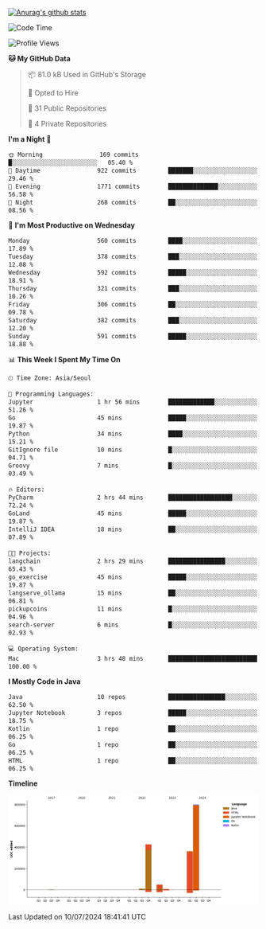 [![Anurag's github stats](https://github-readme-stats.vercel.app/api?username=hajubal)](https://github.com/anuraghazra/github-readme-stats)

<!--START_SECTION:waka-->
![Code Time](http://img.shields.io/badge/Code%20Time-74%20hrs%2017%20mins-blue)

![Profile Views](http://img.shields.io/badge/Profile%20Views-0-blue)

**🐱 My GitHub Data** 

> 📦 81.0 kB Used in GitHub's Storage 
 > 
> 💼 Opted to Hire
 > 
> 📜 31 Public Repositories 
 > 
> 🔑 4 Private Repositories 
 > 
**I'm a Night 🦉** 

```text
🌞 Morning                169 commits         █░░░░░░░░░░░░░░░░░░░░░░░░   05.40 % 
🌆 Daytime                922 commits         ███████░░░░░░░░░░░░░░░░░░   29.46 % 
🌃 Evening                1771 commits        ██████████████░░░░░░░░░░░   56.58 % 
🌙 Night                  268 commits         ██░░░░░░░░░░░░░░░░░░░░░░░   08.56 % 
```
📅 **I'm Most Productive on Wednesday** 

```text
Monday                   560 commits         ████░░░░░░░░░░░░░░░░░░░░░   17.89 % 
Tuesday                  378 commits         ███░░░░░░░░░░░░░░░░░░░░░░   12.08 % 
Wednesday                592 commits         █████░░░░░░░░░░░░░░░░░░░░   18.91 % 
Thursday                 321 commits         ███░░░░░░░░░░░░░░░░░░░░░░   10.26 % 
Friday                   306 commits         ██░░░░░░░░░░░░░░░░░░░░░░░   09.78 % 
Saturday                 382 commits         ███░░░░░░░░░░░░░░░░░░░░░░   12.20 % 
Sunday                   591 commits         █████░░░░░░░░░░░░░░░░░░░░   18.88 % 
```


📊 **This Week I Spent My Time On** 

```text
🕑︎ Time Zone: Asia/Seoul

💬 Programming Languages: 
Jupyter                  1 hr 56 mins        █████████████░░░░░░░░░░░░   51.26 % 
Go                       45 mins             █████░░░░░░░░░░░░░░░░░░░░   19.87 % 
Python                   34 mins             ████░░░░░░░░░░░░░░░░░░░░░   15.21 % 
GitIgnore file           10 mins             █░░░░░░░░░░░░░░░░░░░░░░░░   04.71 % 
Groovy                   7 mins              █░░░░░░░░░░░░░░░░░░░░░░░░   03.49 % 

🔥 Editors: 
PyCharm                  2 hrs 44 mins       ██████████████████░░░░░░░   72.24 % 
GoLand                   45 mins             █████░░░░░░░░░░░░░░░░░░░░   19.87 % 
IntelliJ IDEA            18 mins             ██░░░░░░░░░░░░░░░░░░░░░░░   07.89 % 

🐱‍💻 Projects: 
langchain                2 hrs 29 mins       ████████████████░░░░░░░░░   65.43 % 
go_exercise              45 mins             █████░░░░░░░░░░░░░░░░░░░░   19.87 % 
langserve_ollama         15 mins             ██░░░░░░░░░░░░░░░░░░░░░░░   06.81 % 
pickupcoins              11 mins             █░░░░░░░░░░░░░░░░░░░░░░░░   04.96 % 
search-server            6 mins              █░░░░░░░░░░░░░░░░░░░░░░░░   02.93 % 

💻 Operating System: 
Mac                      3 hrs 48 mins       █████████████████████████   100.00 % 
```

**I Mostly Code in Java** 

```text
Java                     10 repos            ████████████████░░░░░░░░░   62.50 % 
Jupyter Notebook         3 repos             █████░░░░░░░░░░░░░░░░░░░░   18.75 % 
Kotlin                   1 repo              ██░░░░░░░░░░░░░░░░░░░░░░░   06.25 % 
Go                       1 repo              ██░░░░░░░░░░░░░░░░░░░░░░░   06.25 % 
HTML                     1 repo              ██░░░░░░░░░░░░░░░░░░░░░░░   06.25 % 
```



**Timeline**

![Lines of Code chart](https://raw.githubusercontent.com/hajubal/hajubal/main/assets/bar_graph.png)


 Last Updated on 10/07/2024 18:41:41 UTC
<!--END_SECTION:waka-->